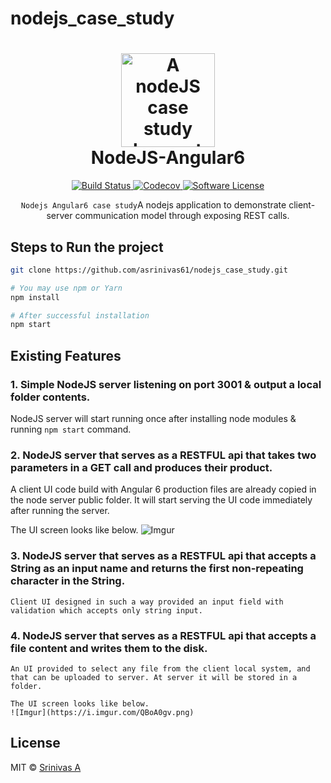 # nodejs_case_study

<h1 align="center">
	<img height="150" src="https://cdn.rawgit.com/asrinivas61/nodejs_case_study/master/logo.svg" alt="A nodeJS case study demonstration project" />
	<br> NodeJS-Angular6
</h1>
<p align="center">
	<a href="https://travis-ci.org/asrinivas61/nodejs_case_study">
		<img src="https://cdn.rawgit.com/asrinivas61/nodejs_case_study/master/rust.svg" alt="Build Status">
	</a>
	<a href="https://github.com/asrinivas61/nodejs_case_study">
		<img src="https://img.shields.io/codecov/c/github/asrinivas61/nodejs_case_study.svg?style=flat-square" alt="Codecov">
	</a>
	<a href="#">
		<img src="https://img.shields.io/badge/license-MIT-brightgreen.svg?style=flat-square" alt="Software License">
	</a>
</p>

<p align="center"><code>Nodejs Angular6 case study</code>A nodejs application to demonstrate client-server communication model through exposing REST calls.</p>

## Steps to Run the project

```bash
git clone https://github.com/asrinivas61/nodejs_case_study.git

# You may use npm or Yarn
npm install

# After successful installation
npm start
```
## Existing Features

### 1. Simple NodeJS server listening on port 3001 & output a local folder contents.
   NodeJS server will start running once after installing node modules & running ```npm start``` command.

### 2. NodeJS server that serves as a RESTFUL api that takes two parameters in a GET call and produces their product.
   A client UI code build with Angular 6 production files are already copied in the node server public folder. It will start serving the UI code immediately after running the server.

   The UI screen looks like below.
   ![Imgur](https://i.imgur.com/2XBDHPg.png)

### 3. NodeJS server that serves as a RESTFUL  api that accepts a String as an input name and returns the first non-repeating character in the String.
    Client UI designed in such a way provided an input field with validation which accepts only string input.

### 4. NodeJS server that serves as a RESTFUL  api that accepts a file content and writes them to the disk.
    An UI provided to select any file from the client local system, and that can be uploaded to server. At server it will be stored in a folder.
    
    The UI screen looks like below.
    ![Imgur](https://i.imgur.com/QBoA0gv.png)

## License

MIT &copy; [Srinivas A](adapasrinivas61@gmail.com)
